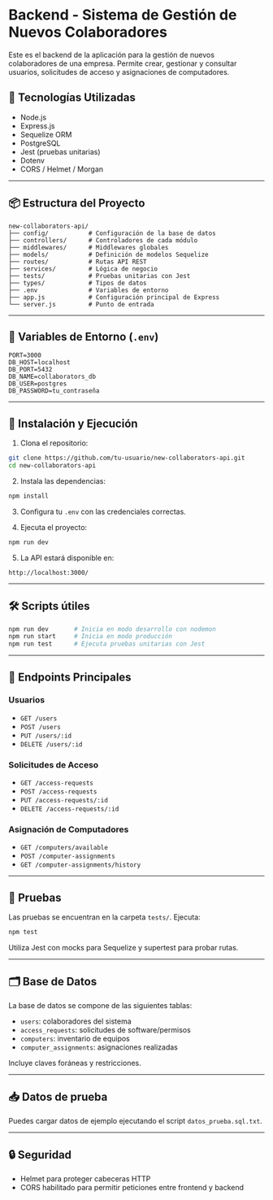 # Backend - Sistema de Gestión de Nuevos Colaboradores

Este es el backend de la aplicación para la gestión de nuevos colaboradores de una empresa. Permite crear, gestionar y consultar usuarios, solicitudes de acceso y asignaciones de computadores.

## 🧱 Tecnologías Utilizadas

- Node.js
- Express.js
- Sequelize ORM
- PostgreSQL
- Jest (pruebas unitarias)
- Dotenv
- CORS / Helmet / Morgan

---

## 📦 Estructura del Proyecto

```
new-collaborators-api/
├── config/           # Configuración de la base de datos
├── controllers/      # Controladores de cada módulo
├── middlewares/      # Middlewares globales
├── models/           # Definición de modelos Sequelize
├── routes/           # Rutas API REST
├── services/         # Lógica de negocio
├── tests/            # Pruebas unitarias con Jest
├── types/            # Tipos de datos
├── .env              # Variables de entorno
├── app.js            # Configuración principal de Express
└── server.js         # Punto de entrada
```

---

## 🔐 Variables de Entorno (`.env`)

```env
PORT=3000
DB_HOST=localhost
DB_PORT=5432
DB_NAME=collaborators_db
DB_USER=postgres
DB_PASSWORD=tu_contraseña
```

---

## 🚀 Instalación y Ejecución

1. Clona el repositorio:
```bash
git clone https://github.com/tu-usuario/new-collaborators-api.git
cd new-collaborators-api
```

2. Instala las dependencias:
```bash
npm install
```

3. Configura tu `.env` con las credenciales correctas.

4. Ejecuta el proyecto:
```bash
npm run dev
```

5. La API estará disponible en:
```
http://localhost:3000/
```

---

## 🛠️ Scripts útiles

```bash
npm run dev       # Inicia en modo desarrollo con nodemon
npm run start     # Inicia en modo producción
npm run test      # Ejecuta pruebas unitarias con Jest
```

---

## 🔗 Endpoints Principales

### Usuarios
- `GET /users`
- `POST /users`
- `PUT /users/:id`
- `DELETE /users/:id`

### Solicitudes de Acceso
- `GET /access-requests`
- `POST /access-requests`
- `PUT /access-requests/:id`
- `DELETE /access-requests/:id`

### Asignación de Computadores
- `GET /computers/available`
- `POST /computer-assignments`
- `GET /computer-assignments/history`

---

## 🧪 Pruebas

Las pruebas se encuentran en la carpeta `tests/`. Ejecuta:

```bash
npm test
```

Utiliza Jest con mocks para Sequelize y supertest para probar rutas.

---

## 🗂️ Base de Datos

La base de datos se compone de las siguientes tablas:

- `users`: colaboradores del sistema
- `access_requests`: solicitudes de software/permisos
- `computers`: inventario de equipos
- `computer_assignments`: asignaciones realizadas

Incluye claves foráneas y restricciones.

---

## 📥 Datos de prueba

Puedes cargar datos de ejemplo ejecutando el script `datos_prueba.sql.txt`.

---

## 🔒 Seguridad

- Helmet para proteger cabeceras HTTP
- CORS habilitado para permitir peticiones entre frontend y backend


